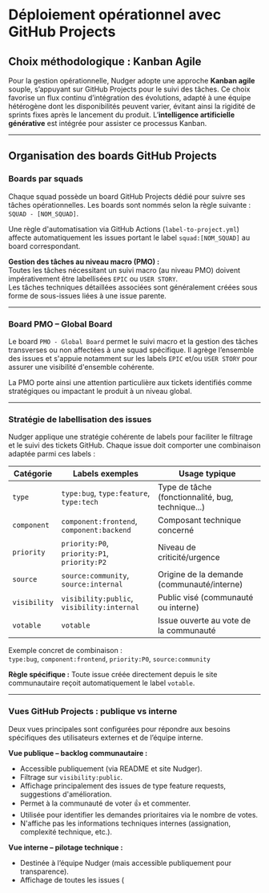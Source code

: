 # Déploiement opérationnel avec GitHub Projects

## Choix méthodologique : Kanban Agile

Pour la gestion opérationnelle, Nudger adopte une approche **Kanban agile** souple, s’appuyant sur GitHub Projects pour le suivi des tâches. Ce choix favorise un flux continu d’intégration des évolutions, adapté à une équipe hétérogène dont les disponibilités peuvent varier, évitant ainsi la rigidité de sprints fixes après le lancement du produit. L’**intelligence artificielle générative** est intégrée pour assister ce processus Kanban.

---

## Organisation des boards GitHub Projects

### Boards par squads

Chaque squad possède un board GitHub Projects dédié pour suivre ses tâches opérationnelles. Les boards sont nommés selon la règle suivante :  
`SQUAD - [NOM_SQUAD]`.

Une règle d'automatisation via GitHub Actions (`label-to-project.yml`) affecte automatiquement les issues portant le label `squad:[NOM_SQUAD]` au board correspondant.

**Gestion des tâches au niveau macro (PMO) :**  
Toutes les tâches nécessitant un suivi macro (au niveau PMO) doivent impérativement être labellisées `EPIC` ou `USER STORY`.  
Les tâches techniques détaillées associées sont généralement créées sous forme de sous-issues liées à une issue parente.

---

### Board PMO – Global Board

Le board `PMO - Global Board` permet le suivi macro et la gestion des tâches transverses ou non affectées à une squad spécifique. Il agrège l’ensemble des issues et s'appuie notamment sur les labels `EPIC` et/ou `USER STORY` pour assurer une visibilité d'ensemble cohérente.

La PMO porte ainsi une attention particulière aux tickets identifiés comme stratégiques ou impactant le produit à un niveau global.

---

### Stratégie de labellisation des issues

Nudger applique une stratégie cohérente de labels pour faciliter le filtrage et le suivi des tickets GitHub. Chaque issue doit comporter une combinaison adaptée parmi ces labels :

| Catégorie       | Labels exemples          | Usage typique                                |
|-----------------|--------------------------|----------------------------------------------|
| `type`          | `type:bug`, `type:feature`, `type:tech` | Type de tâche (fonctionnalité, bug, technique...)|
| `component`     | `component:frontend`, `component:backend` | Composant technique concerné                 |
| `priority`      | `priority:P0`, `priority:P1`, `priority:P2` | Niveau de criticité/urgence                  |
| `source`        | `source:community`, `source:internal` | Origine de la demande (communauté/interne)   |
| `visibility`    | `visibility:public`, `visibility:internal` | Public visé (communauté ou interne)          |
| `votable`       | `votable`                | Issue ouverte au vote de la communauté       |

Exemple concret de combinaison :  
`type:bug`, `component:frontend`, `priority:P0`, `source:community`

**Règle spécifique :** Toute issue créée directement depuis le site communautaire reçoit automatiquement le label `votable`.

---

### Vues GitHub Projects : publique vs interne

Deux vues principales sont configurées pour répondre aux besoins spécifiques des utilisateurs externes et de l’équipe interne.

**Vue publique – backlog communautaire :**  
- Accessible publiquement (via README et site Nudger).
- Filtrage sur `visibility:public`.
- Affichage principalement des issues de type feature requests, suggestions d'amélioration.
- Permet à la communauté de voter 👍 et commenter.
- Utilisée pour identifier les demandes prioritaires via le nombre de votes.
- N'affiche pas les informations techniques internes (assignation, complexité technique, etc.).

**Vue interne – pilotage technique :**  
- Destinée à l’équipe Nudger (mais accessible publiquement pour transparence).
- Affichage de toutes les issues (
